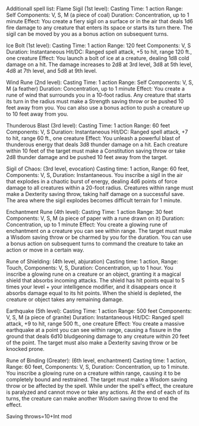 


Additionall spell list:
 Flame Sigil (1st level): Casting Time: 1 action Range: Self Components: V, S, M (a piece of coal) Duration: Concentration, up to 1 minute Effect: You create a fiery sigil on a surface or in the air that deals 1d6 fire damage to any creature that enters its space or starts its turn there. The sigil can be moved by you as a bonus action on subsequent turns.
    
  Ice Bolt (1st level): Casting Time: 1 action Range: 120 feet Components: V, S Duration: Instantaneous Hit/DC: Ranged spell attack, +5 to hit, range 120 ft., one creature Effect: You launch a bolt of ice at a creature, dealing 1d8 cold damage on a hit. The damage increases to 2d8 at 3rd level, 3d8 at 5th level, 4d8 at 7th level, and 5d8 at 9th level.
    
  Wind Rune (2nd level): Casting Time: 1 action Range: Self Components: V, S, M (a feather) Duration: Concentration, up to 1 minute Effect: You create a rune of wind that surrounds you in a 10-foot radius. Any creature that starts its turn in the radius must make a Strength saving throw or be pushed 10 feet away from you. You can also use a bonus action to push a creature up to 10 feet away from you.
    
 Thunderous Blast (3rd level): Casting Time: 1 action Range: 60 feet Components: V, S Duration: Instantaneous Hit/DC: Ranged spell attack, +7 to hit, range 60 ft., one creature Effect: You unleash a powerful blast of thunderous energy that deals 3d8 thunder damage on a hit. Each creature within 10 feet of the target must make a Constitution saving throw or take 2d8 thunder damage and be pushed 10 feet away from the target.
	
 Sigil of Chaos: (3rd level, evocation) Casting time: 1 action, Range: 60 feet, Components: V, S, Duration: Instantaneous. You inscribe a sigil in the air that explodes in a chaotic burst of energy, dealing 4d6 points of force damage to all creatures within a 20-foot radius. Creatures within range must make a Dexterity saving throw, taking half damage on a successful save. The area where the sigil explodes becomes difficult terrain for 1 minute.
    
  Enchantment Rune (4th level): Casting Time: 1 action Range: 30 feet Components: V, S, M (a piece of paper with a rune drawn on it) Duration: Concentration, up to 1 minute Effect: You create a glowing rune of enchantment on a creature you can see within range. The target must make a Wisdom saving throw or be charmed by you for the duration. You can use a bonus action on subsequent turns to command the creature to take an action or move in a certain way.
	  
  Rune of Shielding: (4th level, abjuration) Casting time: 1 action, Range: Touch, Components: V, S, Duration: Concentration, up to 1 hour. You inscribe a glowing rune on a creature or an object, granting it a magical shield that absorbs incoming attacks. The shield has hit points equal to 5 times your level + your intelligence modifier, and it disappears once it absorbs damage equal to its hit points. When the shield is depleted, the creature or object takes any remaining damage.
    
  Earthquake (5th level): Casting Time: 1 action Range: 500 feet Components: V, S, M (a piece of granite) Duration: Instantaneous Hit/DC: Ranged spell attack, +9 to hit, range 500 ft., one creature Effect: You create a massive earthquake at a point you can see within range, causing a fissure in the ground that deals 6d10 bludgeoning damage to any creature within 20 feet of the point. The target must also make a Dexterity saving throw or be knocked prone.
	  
  Rune of Binding (Greater): (6th level, enchantment) Casting time: 1 action, Range: 60 feet, Components: V, S, Duration: Concentration, up to 1 minute. You inscribe a glowing rune on a creature within range, causing it to be completely bound and restrained. The target must make a Wisdom saving throw or be affected by the spell. While under the spell's effect, the creature is paralyzed and cannot move or take any actions. At the end of each of its turns, the creature can make another Wisdom saving throw to end the effect.


Saving throws=10+Int mod